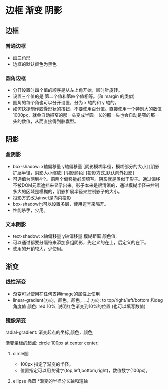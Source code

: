 # 边框 渐变 阴影

## 边框

### 普通边框

* 画三角形
* 边框的默认颜色为黑色

### 圆角边框

* 分开设置时四个值的顺序是从左上角开始，顺时针旋转。
* 设置三个值的是 第二个值和第四个值相等。(和 margin 的类似)
* 圆角的每个角也可以分开设置，分为 x 轴的和 y 轴的。
* 如何快捷制作胶囊形状的按钮，不要使用百分值。直接使用一个特别大的数值 1000px，就会自动把窄的那一头变成半圆。长的那一头也会自动是窄的那一头的数值，从而直接得到胶囊型。

## 阴影

### 盒阴影

* box-shadow: x轴偏移量 y轴偏移量 [阴影模糊半径，模糊部分的大小] [阴影扩展半径，阴影大小缩放] [阴影颜色] [投影方式,默认向外投影]
* 可选值为两到4个。前两个偏移量必须填写。阴影就是类似于影子。通过偏移不被DOM元素遮挡来显示出来。影子本来是很清晰的，通过模糊半径来控制多大的区域是模糊的，阴影扩展半径来控制影子的大小。
* 投影方式改为inset是向内投影
* box-shadow也可以设置多层，使用逗号来隔开。
* 性能杀手，少用。

### 文本阴影

* text-shadow: x轴偏移量 y轴偏移量 模糊距离 颜色值;
* 可以通过都要分隔符来添加多组阴影，先定义的在上，后定义的在下。
* 使用的开销较大，少使用。

## 渐变

### 线性渐变

* 渐变可以使用在任何支持image的属性上使用
* linear-gradient(方向，颜色，颜色，...)
方向: to top/right/left/bottom 和deg角度值
颜色: red 10%, 说明红色渐变到10%的位置 (也可以填写数值)

### 镜像渐变

radial-gradient: 渐变起点的坐标,颜色，颜色;

渐变坐标的起点: circle 100px at center center;

1. circle圆
   * 100px 指定了渐变的半径。
   * 位置指定可以用关键字(top,left,bottom,right)，数值数字(100px)。

2. ellipse 椭圆
   *渐变的半径分长轴和短轴
